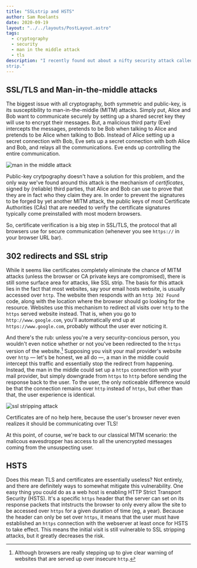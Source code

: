 ```yaml
---
title: "SSLstrip and HSTS"
author: Sam Roelants
date: 2020-09-19
layout: "../../layouts/PostLayout.astro"
tags:
  - cryptography
  - security
  - man in the middle attack
  - tls
description: "I recently found out about a nifty security attack called SSL
strip."
---
```


## SSL/TLS and Man-in-the-middle attacks
The biggest issue with all cryptography, both symmetric and public-key, is its
susceptibility to man-in-the-middle (MITM) attacks. Simply put, Alice and Bob
want to communicate securely by setting up a shared secret key they will use to
encrypt their messages. But, a malicious third party (Eve) intercepts the
messages, pretends to be Bob when talking to Alice and pretends to be Alice when
talking to Bob. Instead of Alice setting up a secret connection with Bob, 
Eve sets up a secret connection with both Alice and Bob, and relays all the
communications. Eve ends up controlling the entire communication.

<img src="/assets/img/2020/man_in_the_middle.png" alt="man in the middle attack" />

Public-key crytpography doesn't have a solution for this problem, and the only
way we've found around this attack is the mechanism of _certificates_, signed by
(reliable) third parties, that Alice and Bob can use to prove that they are in 
fact who they claim they are. In order to prevent the signatures to be forged 
by yet another MITM attack, the public keys of most Certificate Authorities (CAs) 
that are needed to verify the certificate signatures typically come preinstalled 
with most modern browsers.

So, certificate verification is a big step in SSL/TLS, the protocol that all 
browsers use for secure communication (whenever you see `https://` in your 
browser URL bar).

## 302 redirects and SSL strip
While it seems like certificates completely eliminate the chance of MITM attacks
(unless the browser or CA private keys are compromised), there is still some 
surface area for attacks, like SSL strip. The basis for this attack lies in the
fact that most websites, say your email hosts website, is usually accessed
over `http`. The website then responds with an `http 302 Found` code, along 
with the location where the browser should go looking for the resource. Websites
use this mechanism to redirect all visits over `http` to the `https` served 
website instead. That is, when you go to `http://www.google.com`, you'll
automatically end up at `https://www.google.com`, probably without the user ever
noticing it.

And there's the rub: unless you're a very security-concious person, you wouldn't
even notice whether or not you've been redirected to the `https` version of the
website.[^1]
Supposing you visit your mail provider's website over `http` &mdash; let's be honest,
we all do &mdash;, a man in the middle could intercept this traffic and essentially
stop the redirect from happening. Instead, the man in the middle could set up 
a `https` connection with your mail provider, but simply downgrade from `https`
to `http` before sending the response back to the user. To the user, the only
noticeable difference would be that the connection remains over `http`
instead of `https`, but other than that, the user experience is identical. 

<img src="/assets/img/2020/ssl_strip.png" alt="ssl stripping attack" />

Certificates are of no help here, because the user's browser never even realizes
it should be communicating over TLS!

At this point, of course, we're back to our classical MITM scenario: the 
malicous eavesdropper has access to all the unencrypted messages coming from the
unsuspecting user.

## HSTS
Does this mean TLS and certificates are essentially useless? Not entirely, and
there are definitely ways to somewhat mitigate this vulnerability. One easy
thing you could do as a web host is enabling HTTP Strict Transport Security
(HSTS). It's a specific `https` header that the server can set on its response
packets that intstructs the browser to only every allow the site to be accessed
over `https` for a given duration of time (eg, a year). Because the header can
only be set over `https`, it means that the user must have established an
`https` connection with the webserver at least once for HSTS to take effect.
This means the initial visit is still vulnerable to SSL stripping attacks, but
it greatly decreases the risk. 

[^1]: Although browsers are really stepping up to give clear
warning of websites that are served up over insecure `http`.

